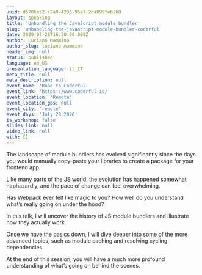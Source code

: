 ```yaml
---
uuid: d5706e52-c2a0-4235-95a7-2da899feb2b8
layout: speaking
title: 'Unbundling the JavaScript module bundler'
slug: 'unbundling-the-javascript-module-bundler-coderful'
date: 2020-07-28T16:30:00.000Z
author: Luciano Mammino
author_slug: luciano-mammino
header_img: null
status: published
language: en_US
presentation_language: it_IT
meta_title: null
meta_description: null
event_name: 'Road to Coderful'
event_link: 'https://www.coderful.io/'
event_location: "Remote"
event_location_gps: null
event_city: "remote"
event_days: 'July 28 2020'
is_workshop: false
slides_link: null
video_link: null
with: []
---
```


The landscape of module bundlers has evolved significantly since the days you would manually copy-paste your libraries to create a package for your frontend app.

Like many parts of the JS world, the evolution has happened somewhat haphazardly, and the pace of change can feel overwhelming.

Has Webpack ever felt like magic to you? How well do you understand what’s really going on under the hood?

In this talk, I will uncover the history of JS module bundlers and illustrate how they actually work.

Once we have the basics down, I will dive deeper into some of the more advanced topics, such as module caching and resolving cycling dependencies.

At the end of this session, you will have a much more profound understanding of what’s going on behind the scenes.
